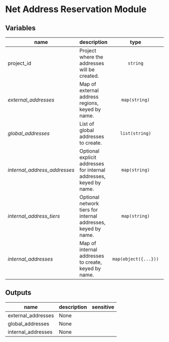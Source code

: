 # Net Address Reservation Module

<!-- BEGIN TFDOC -->
## Variables

| name | description | type | required | default |
|---|---|:---: |:---:|:---:|
| project_id | Project where the addresses will be created. | <code title="">string</code> | ✓ |  |
| *external_addresses* | Map of external address regions, keyed by name. | <code title="map&#40;string&#41;">map(string)</code> |  | <code title="">{}</code> |
| *global_addresses* | List of global addresses to create. | <code title="list&#40;string&#41;">list(string)</code> |  | <code title="">[]</code> |
| *internal_address_addresses* | Optional explicit addresses for internal addresses, keyed by name. | <code title="map&#40;string&#41;">map(string)</code> |  | <code title="">{}</code> |
| *internal_address_tiers* | Optional network tiers for internal addresses, keyed by name. | <code title="map&#40;string&#41;">map(string)</code> |  | <code title="">{}</code> |
| *internal_addresses* | Map of internal addresses to create, keyed by name. | <code title="map&#40;object&#40;&#123;&#10;region     &#61; string&#10;subnetwork &#61; string&#10;&#125;&#41;&#41;">map(object({...}))</code> |  | <code title="">{}</code> |

## Outputs

| name | description | sensitive |
|---|---|:---:|
| external_addresses | None |  |
| global_addresses | None |  |
| internal_addresses | None |  |
<!-- END TFDOC -->
